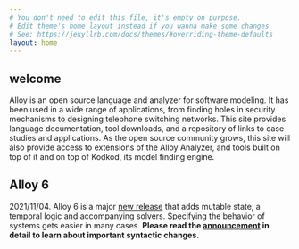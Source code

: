 ```yaml
---
# You don't need to edit this file, it's empty on purpose.
# Edit theme's home layout instead if you wanna make some changes
# See: https://jekyllrb.com/docs/themes/#overriding-theme-defaults
layout: home
---
```


## welcome

Alloy is an open source language and analyzer for software modeling. It has been used in a wide range of applications, from finding holes in security mechanisms to designing telephone switching networks. This site provides language documentation, tool downloads, and a repository of links to case studies and applications. As the open source community grows, this site will also provide access to extensions of the Alloy Analyzer, and tools built on top of it and on top of Kodkod, its model finding engine.


## Alloy 6

2021/11/04. Alloy 6 is a major [new release](https://alloytools.org/download.html) that adds mutable state, a temporal logic and accompanying solvers. Specifying the behavior of systems gets easier in many cases. **Please read the [announcement](alloy6.html) in detail to learn about important syntactic changes.**

